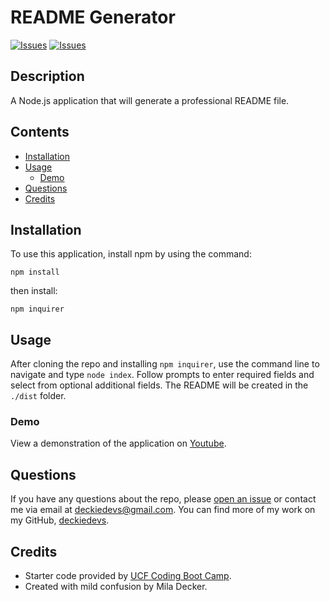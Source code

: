# README Generator
[![Issues](https://img.shields.io/github/issues/deckiedevs/readme-generator)](https://github.com/deckiedevs/readme-generator/issues) [![Issues](https://img.shields.io/github/contributors/deckiedevs/readme-generator)](https://github.com/deckiedevs/readme-generator/graphs/contributors) 
  
## Description
A Node.js application that will generate a professional README file.
    
## Contents
* [Installation](#Installation)
* [Usage](#Usage)
    * [Demo](#Demo)
* [Questions](#Questions)
* [Credits](#Credits)

## Installation
To use this application, install npm by using the command: 
```
npm install
```

then install:

```
npm inquirer
```

## Usage
After cloning the repo and installing `npm inquirer`, use the command line to navigate and type `node index`.  Follow prompts to enter required fields and select from optional additional fields.  The README will be created in the `./dist` folder. 

### Demo
View a demonstration of the application on [Youtube](https://youtu.be/eS0b1pbjl2U).
    
## Questions
If you have any questions about the repo, please [open an issue](https://github.com/deckiedevs/readme-generator/issues) or contact me via email at deckiedevs@gmail.com. You can find more of my work on my GitHub, [deckiedevs](https://github.com/deckiedevs/).
    
## Credits
* Starter code provided by [UCF Coding Boot Camp](https://github.com/coding-boot-camp/potential-enigma).
* Created with mild confusion by Mila Decker.